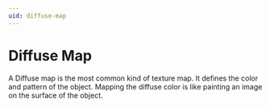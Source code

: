 ```yaml
---
uid: diffuse-map
---
```


# Diffuse Map

A Diffuse map is the most common kind of texture map. It defines the color and pattern of the object. Mapping the diffuse color is like painting an image on the surface of the object.
